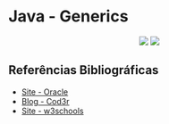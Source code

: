 # Java - Generics

<p align="center">
 <img src="https://img.shields.io/static/v1?label=java&message=Programming%20Language&color=red&style=for-the-badge&logo=JAVA"/>
 <img src="http://img.shields.io/static/v1?label=License&message=MIT&color=green&style=for-the-badge"/>

## Referências Bibliográficas

- [Site - Oracle](https://docs.oracle.com/javase/tutorial/java/generics/index.html)
- [Blog - Cod3r](https://blog.cod3r.com.br/generics-em-java-o-que-e-e-exemplos/)
- [Site - w3schools](https://www.w3schools.blog/generics-class-java)
